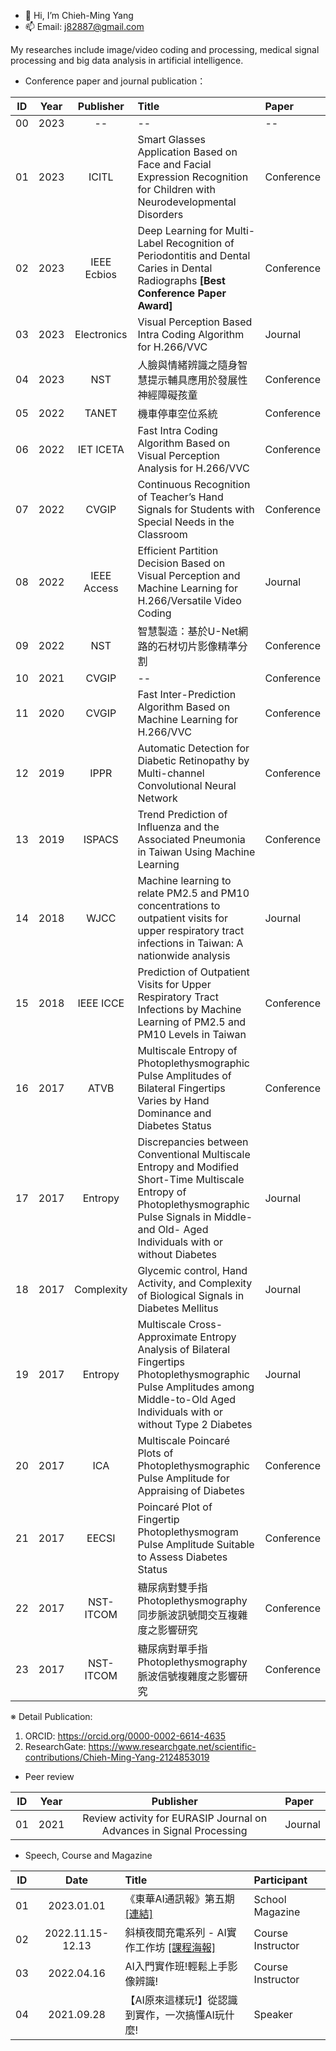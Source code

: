 - 👋 Hi, I’m Chieh-Ming Yang
- 📫 Email: j82887@gmail.com

My researches include image/video coding and processing, medical signal processing and big data analysis in artificial intelligence.
- Conference paper and journal publication：

| ID | Year | Publisher | Title | Paper |
| :----: | :----: | :----: | :---- | :---- | 
| 00 | 2023 | -- | -- | -- | 
| 01 | 2023 | ICITL | Smart Glasses Application Based on Face and Facial Expression Recognition for Children with Neurodevelopmental Disorders | Conference | 
| 02 | 2023 | IEEE Ecbios | Deep Learning for Multi-Label Recognition of Periodontitis and Dental Caries in Dental Radiographs **[Best Conference Paper Award]** | Conference | 
| 03 | 2023 | Electronics | Visual Perception Based Intra Coding Algorithm for H.266/VVC | Journal |
| 04 | 2023 | NST | 人臉與情緒辨識之隨身智慧提示輔具應用於發展性神經障礙孩童 | Conference |
| 05 | 2022 | TANET | 機車停車空位系統 | Conference |
| 06 | 2022 | IET ICETA | Fast Intra Coding Algorithm Based on Visual Perception Analysis for H.266/VVC | Conference |
| 07 | 2022 | CVGIP | Continuous Recognition of Teacher’s Hand Signals for Students with Special Needs in the Classroom | Conference |
| 08 | 2022 | IEEE Access | Efficient Partition Decision Based on Visual Perception and Machine Learning for H.266/Versatile Video Coding | Journal |
| 09 | 2022 | NST | 智慧製造：基於U-Net網路的石材切片影像精準分割 | Conference |
| 10 | 2021 | CVGIP | -- | Conference |
| 11 | 2020 | CVGIP | Fast Inter-Prediction Algorithm Based on Machine Learning for H.266/VVC | Conference |
| 12 | 2019 | IPPR | Automatic Detection for Diabetic Retinopathy by Multi-channel Convolutional Neural Network | Conference |
| 13 | 2019 | ISPACS | Trend Prediction of Influenza and the Associated Pneumonia in Taiwan Using Machine Learning | Conference |
| 14 | 2018 | WJCC | Machine learning to relate PM2.5 and PM10 concentrations to outpatient visits for upper respiratory tract infections in Taiwan: A nationwide analysis | Journal |
| 15 | 2018 | IEEE ICCE | Prediction of Outpatient Visits for Upper Respiratory Tract Infections by Machine Learning of PM2.5 and PM10 Levels in Taiwan | Conference |
| 16 | 2017 | ATVB | Multiscale Entropy of Photoplethysmographic Pulse Amplitudes of Bilateral Fingertips Varies by Hand Dominance and Diabetes Status | Conference |
| 17 | 2017 | Entropy | Discrepancies between Conventional Multiscale Entropy and Modified Short-Time Multiscale Entropy of Photoplethysmographic Pulse Signals in Middle- and Old- Aged Individuals with or without Diabetes | Journal |
| 18 | 2017 | Complexity | Glycemic control, Hand Activity, and Complexity of Biological Signals in Diabetes Mellitus | Journal |
| 19 | 2017 | Entropy | Multiscale Cross-Approximate Entropy Analysis of Bilateral Fingertips Photoplethysmographic Pulse Amplitudes among Middle-to-Old Aged Individuals with or without Type 2 Diabetes | Journal |
| 20 | 2017 | ICA | Multiscale Poincaré Plots of Photoplethysmographic Pulse Amplitude for Appraising of Diabetes | Conference |
| 21 | 2017 | EECSI | Poincaré Plot of Fingertip Photoplethysmogram Pulse Amplitude Suitable to Assess Diabetes Status | Conference |
| 22 | 2017 | NST-ITCOM | 糖尿病對雙手指Photoplethysmography同步脈波訊號間交互複雜度之影響研究 | Conference |
| 23 | 2017 | NST-ITCOM | 糖尿病對單手指Photoplethysmography脈波信號複雜度之影響研究 | Conference |

※ Detail Publication: 
1. ORCID: https://orcid.org/0000-0002-6614-4635
2. ResearchGate: https://www.researchgate.net/scientific-contributions/Chieh-Ming-Yang-2124853019


- Peer review

| ID | Year | Publisher | Paper |
| :----: | :----: | :----: | :---- | 
| 01 | 2021 | Review activity for EURASIP Journal on Advances in Signal Processing | Journal |

- Speech, Course and Magazine

| ID | Date | Title | Participant |
| :----: | :----: | :---- | :---- | 
| 01 | 2023.01.01 | 《東華AI通訊報》第五期[[連結]](https://aioffice.ndhu.edu.tw/var/file/201/1201/img/4513/260469265.pdf) | School Magazine | 
| 02 | 2022.11.15-12.13 | 斜槓夜間充電系列 - AI實作工作坊 [[課程海報]](https://eaiot.ndhu.edu.tw/var/file/194/1194/pictures/671/m/mczh-tw800x800_large35663_706373101632.jpg) | Course Instructor |
| 03 | 2022.04.16 | AI入門實作班!輕鬆上手影像辨識! | Course Instructor |
| 04 | 2021.09.28 | 【AI原來這樣玩!】從認識到實作，一次搞懂AI玩什麼! | Speaker |


